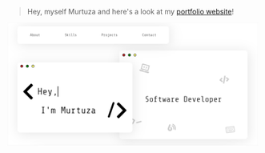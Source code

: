 > Hey, myself Murtuza and here's a look at my [portfolio website](https://murtuzaalisurti.github.io)!

<div style="border-radius: 10px"><img src="./assets/portfolio_link_preview_img.jpg" alt="website front" width="500px"></div>
